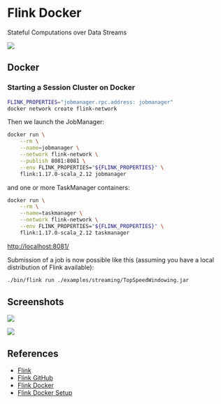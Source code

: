 # Flink Docker

Stateful Computations over Data Streams

![](https://flink.apache.org/img/flink-home-graphic.png)

## Docker
### Starting a Session Cluster on Docker
```sh
FLINK_PROPERTIES="jobmanager.rpc.address: jobmanager"
docker network create flink-network
```
Then we launch the JobManager:
```sh
docker run \
    --rm \
    --name=jobmanager \
    --network flink-network \
    --publish 8081:8081 \
    --env FLINK_PROPERTIES="${FLINK_PROPERTIES}" \
    flink:1.17.0-scala_2.12 jobmanager
```
and one or more TaskManager containers:
```sh
docker run \
    --rm \
    --name=taskmanager \
    --network flink-network \
    --env FLINK_PROPERTIES="${FLINK_PROPERTIES}" \
    flink:1.17.0-scala_2.12 taskmanager
```
[http://localhost:8081/](http://localhost:8081/)

Submission of a job is now possible like this (assuming you have a local distribution of Flink available):
```sh
./bin/flink run ./examples/streaming/TopSpeedWindowing.jar
```

## Screenshots
![](https://nightlies.apache.org/flink/flink-docs-release-1.17/fig/bounded-unbounded.png)

![](https://nightlies.apache.org/flink/flink-docs-release-1.17/fig/program_dataflow.svg)

## References
- [Flink](https://flink.apache.org/)
- [Flink GitHub](https://github.com/apache/flink)
- [Flink Docker](https://hub.docker.com/_/flink)
- [Flink Docker Setup](https://nightlies.apache.org/flink/flink-docs-release-1.17/docs/deployment/resource-providers/standalone/docker/)